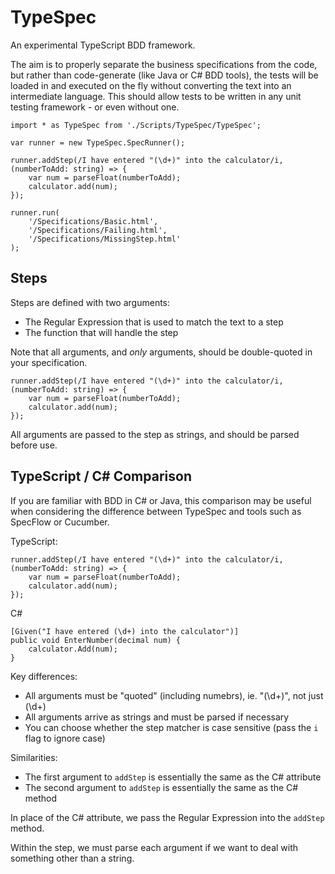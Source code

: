 # TypeSpec
An experimental TypeScript BDD framework.

The aim is to properly separate the business specifications from the code, but rather than code-generate (like Java or C# BDD tools), the tests will be loaded in and executed on the fly without converting the text into an intermediate language. This should allow tests to be written in any unit testing framework - or even without one.

    import * as TypeSpec from './Scripts/TypeSpec/TypeSpec';

    var runner = new TypeSpec.SpecRunner();

    runner.addStep(/I have entered "(\d+)" into the calculator/i, (numberToAdd: string) => {
        var num = parseFloat(numberToAdd);
        calculator.add(num);
    });

    runner.run(
        '/Specifications/Basic.html',
        '/Specifications/Failing.html',
        '/Specifications/MissingStep.html'
    );

## Steps

Steps are defined with two arguments:

 - The Regular Expression that is used to match the text to a step
 - The function that will handle the step

Note that all arguments, and *only* arguments, should be double-quoted in your specification.


    runner.addStep(/I have entered "(\d+)" into the calculator/i, (numberToAdd: string) => {
        var num = parseFloat(numberToAdd);
        calculator.add(num);
    });

All arguments are passed to the step as strings, and should be parsed before use.

## TypeScript / C# Comparison

If you are familiar with BDD in C# or Java, this comparison may be useful when considering the difference between TypeSpec and tools such as SpecFlow or Cucumber.

TypeScript:

    runner.addStep(/I have entered "(\d+)" into the calculator/i,
    (numberToAdd: string) => {
        var num = parseFloat(numberToAdd);
        calculator.add(num);
    });

C#

    [Given("I have entered (\d+) into the calculator")]
    public void EnterNumber(decimal num) {
        calculator.Add(num);
    }

Key differences:

 - All arguments must be "quoted" (including numebrs), ie. "(\d+)", not just (\d+)
 - All arguments arrive as strings and must be parsed if necessary
 - You can choose whether the step matcher is case sensitive (pass the `i` flag to ignore case)

Similarities:

 - The first argument to `addStep` is essentially the same as the C# attribute
 - The second argument to `addStep` is essentially the same as the C# method

In place of the C# attribute, we pass the Regular Expression into the `addStep` method. 

Within the step, we must parse each argument if we want to deal with something other than a string.